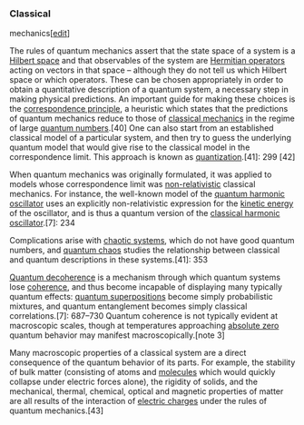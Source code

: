 ### Classical
mechanics[[edit](/w/index.php?title=Quantum\_mechanics&action=edit&section=15
"Edit section: Classical mechanics")]

The rules of quantum mechanics assert that the state space of a system is a
[Hilbert space](/wiki/Hilbert\_space "Hilbert space") and that observables of
the system are [Hermitian operators](/wiki/Hermitian\_operators "Hermitian
operators") acting on vectors in that space – although they do not tell us
which Hilbert space or which operators. These can be chosen appropriately in
order to obtain a quantitative description of a quantum system, a necessary
step in making physical predictions. An important guide for making these
choices is the [correspondence principle](/wiki/Correspondence\_principle
"Correspondence principle"), a heuristic which states that the predictions of
quantum mechanics reduce to those of [classical
mechanics](/wiki/Classical\_mechanics "Classical mechanics") in the regime of
large [quantum numbers](/wiki/Quantum\_number "Quantum number").[40] One can
also start from an established classical model of a particular system, and
then try to guess the underlying quantum model that would give rise to the
classical model in the correspondence limit. This approach is known as
[quantization](/wiki/Canonical\_quantization "Canonical quantization").[41]:
299 [42]

When quantum mechanics was originally formulated, it was applied to models
whose correspondence limit was [non-relativistic](/wiki/Theory\_of\_relativity
"Theory of relativity") classical mechanics. For instance, the well-known
model of the [quantum harmonic oscillator](/wiki/Quantum\_harmonic\_oscillator
"Quantum harmonic oscillator") uses an explicitly non-relativistic expression
for the [kinetic energy](/wiki/Kinetic\_energy "Kinetic energy") of the
oscillator, and is thus a quantum version of the [classical harmonic
oscillator](/wiki/Harmonic\_oscillator "Harmonic oscillator").[7]: 234

Complications arise with [chaotic systems](/wiki/Chaos\_theory "Chaos theory"),
which do not have good quantum numbers, and [quantum
chaos](/wiki/Quantum\_chaos "Quantum chaos") studies the relationship between
classical and quantum descriptions in these systems.[41]: 353

[Quantum decoherence](/wiki/Quantum\_decoherence "Quantum decoherence") is a
mechanism through which quantum systems lose
[coherence](/wiki/Quantum\_coherence "Quantum coherence"), and thus become
incapable of displaying many typically quantum effects: [quantum
superpositions](/wiki/Quantum\_superposition "Quantum superposition") become
simply probabilistic mixtures, and quantum entanglement becomes simply
classical correlations.[7]: 687–730 Quantum coherence is not typically evident
at macroscopic scales, though at temperatures approaching [absolute
zero](/wiki/Absolute\_zero "Absolute zero") quantum behavior may manifest
macroscopically.[note 3]

Many macroscopic properties of a classical system are a direct consequence of
the quantum behavior of its parts. For example, the stability of bulk matter
(consisting of atoms and [molecules](/wiki/Molecule "Molecule") which would
quickly collapse under electric forces alone), the rigidity of solids, and the
mechanical, thermal, chemical, optical and magnetic properties of matter are
all results of the interaction of [electric charges](/wiki/Electric\_charge
"Electric charge") under the rules of quantum mechanics.[43]
